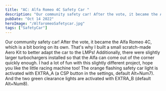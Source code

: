 ```yaml
---
title: "AC: Alfa Romeo 4C Safety Car "
description: "Our community safety car! After the vote, it became the Alfa Romeo 4C, which is a bit boring on its own. That's why I built a small scratch-made Aero Kit to better adapt the car to the LMPs!"
pubDate: "Oct 14 2022"
heroImage: "/AlfaromeoSafetycar.jpg"
tags: ["SafetyCar"]
---
```


Our community safety car! After the vote, it became the Alfa Romeo 4C, which is a bit boring on its own. That's why I built a small scratch-made Aero Kit to better adapt the car to the LMPs! Additionally, there were slightly larger turbochargers installed so that the Alfa can come out of the corner quickly enough. I had a lot of fun with this slightly different project, hope you like the little racing machine too! The orange flashing safety car light is activated with EXTRA_A (a CSP button in the settings, default Alt+Num7). And the two green clearance lights are activated with EXTRA_B (default Alt+Num8). 



<a href="https://drive.google.com/file/d/1-t4GxAUDssLwdNf1Y3_q0UTUBddSEF2a/view?usp=sharing" target="_blank"><img src="/downloadButton.png" alt=""></span></a>



